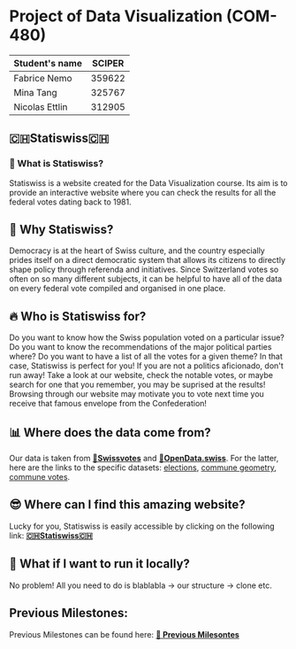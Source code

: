 # Project of Data Visualization (COM-480)

| Student's name | SCIPER |
| -------------- | ------ |
| Fabrice Nemo   | 359622 |
| Mina Tang      | 325767 |
| Nicolas Ettlin | 312905 |


## 🇨🇭Statiswiss🇨🇭

### 🌟 What is Statiswiss?
Statiswiss is a website created for the Data Visualization course. Its aim is to provide an interactive website where you can check the results for all the federal votes dating back to 1981. 

## 💭 Why Statiswiss? 
Democracy is at the heart of Swiss culture, and the country especially prides itself on a direct democratic system that allows its citizens to directly shape policy through referenda and initiatives. Since Switzerland votes so often on so many different subjects, it can be helpful to have all of the data on every federal vote compiled and organised in one place.

## 🔥 Who is Statiswiss for? 
Do you want to know how the Swiss population voted on a particular issue? Do you want to know the recommendations of the major political parties where? Do you want to have a list of all the votes for a given theme? In that case, Statiswiss is perfect for you! 
If you are not a politics aficionado, don't run away! Take a look at our website, check the notable votes, or maybe search for one that you remember, you may be suprised at the results! Browsing through our website may motivate you to vote next time you receive that famous envelope from the Confederation!

## 📊 Where does the data come from? 
Our data is taken from [**📕Swissvotes**](https://swissvotes.ch/page/dataset) and [**📗OpenData.swiss**](https://opendata.swiss). For the latter, here are the links to the specific datasets: [elections](https://opendata.swiss/fr/dataset/eidg-wahlen-2023/resource/89ddc561-9544-4021-8b7d-13271c5f939d), [commune geometry](https://opendata.swiss/fr/dataset/geodaten-zu-den-eidgenoessischen-abstimmungsvorlagen), [commune votes](https://opendata.swiss/fr/dataset/volksabstimmungen-ergebnisse-ebene-gemeinde-seit-19607).

## 😎 Where can I find this amazing website? 
Lucky for you, Statiswiss is easily accessible by clicking on the following link: [**🇨🇭Statiswiss🇨🇭**](https://com-480-data-visualization.github.io/com-480-project-statiswiss/)

## 🚀 What if I want to run it locally? 
No problem! All you need to do is 
blablabla
-> our structure
-> clone etc.







## Previous Milestones:
Previous Milestones can be found here: 
[**📄 Previous Milesontes**](previous_Milestones/previous_milestones_readme.md)




